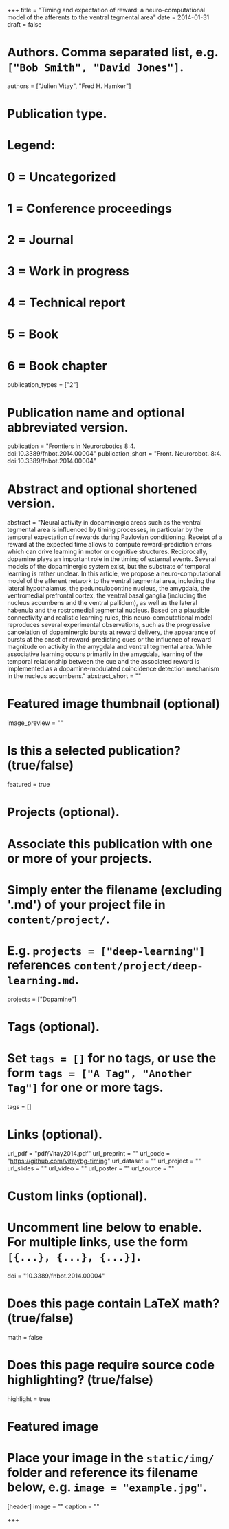 +++
title = "Timing and expectation of reward: a neuro-computational model of the afferents to the ventral tegmental area"
date = 2014-01-31
draft = false

# Authors. Comma separated list, e.g. `["Bob Smith", "David Jones"]`.
authors = ["Julien Vitay", "Fred H. Hamker"]

# Publication type.
# Legend:
# 0 = Uncategorized
# 1 = Conference proceedings
# 2 = Journal
# 3 = Work in progress
# 4 = Technical report
# 5 = Book
# 6 = Book chapter
publication_types = ["2"]

# Publication name and optional abbreviated version.
publication = "Frontiers in Neurorobotics 8:4. doi:10.3389/fnbot.2014.00004"
publication_short = "Front. Neurorobot. 8:4. doi:10.3389/fnbot.2014.00004"

# Abstract and optional shortened version.
abstract = "Neural activity in dopaminergic areas such as the ventral tegmental area is influenced by timing processes, in particular by the temporal expectation of rewards during Pavlovian conditioning. Receipt of a reward at the expected time allows to compute reward-prediction errors which can drive learning in motor or cognitive structures. Reciprocally, dopamine plays an important role in the timing of external events. Several models of the dopaminergic system exist, but the substrate of temporal learning is rather unclear. In this article, we propose a neuro-computational model of the afferent network to the ventral tegmental area, including the lateral hypothalamus, the pedunculopontine nucleus, the amygdala, the ventromedial prefrontal cortex, the ventral basal ganglia (including the nucleus accumbens and the ventral pallidum), as well as the lateral habenula and the rostromedial tegmental nucleus. Based on a plausible connectivity and realistic learning rules, this neuro-computational model reproduces several experimental observations, such as the progressive cancelation of dopaminergic bursts at reward delivery, the appearance of bursts at the onset of reward-predicting cues or the influence of reward magnitude on activity in the amygdala and ventral tegmental area. While associative learning occurs primarily in the amygdala, learning of the temporal relationship between the cue and the associated reward is implemented as a dopamine-modulated coincidence detection mechanism in the nucleus accumbens."
abstract_short = ""

# Featured image thumbnail (optional)
image_preview = ""

# Is this a selected publication? (true/false)
featured = true

# Projects (optional).
#   Associate this publication with one or more of your projects.
#   Simply enter the filename (excluding '.md') of your project file in `content/project/`.
#   E.g. `projects = ["deep-learning"]` references `content/project/deep-learning.md`.
projects = ["Dopamine"]

# Tags (optional).
#   Set `tags = []` for no tags, or use the form `tags = ["A Tag", "Another Tag"]` for one or more tags.
tags = []

# Links (optional).
url_pdf = "pdf/Vitay2014.pdf"
url_preprint = ""
url_code = "https://github.com/vitay/bg-timing"
url_dataset = ""
url_project = ""
url_slides = ""
url_video = ""
url_poster = ""
url_source = ""

# Custom links (optional).
#   Uncomment line below to enable. For multiple links, use the form `[{...}, {...}, {...}]`.
doi = "10.3389/fnbot.2014.00004"

# Does this page contain LaTeX math? (true/false)
math = false

# Does this page require source code highlighting? (true/false)
highlight = true

# Featured image
# Place your image in the `static/img/` folder and reference its filename below, e.g. `image = "example.jpg"`.
[header]
image = ""
caption = ""

+++
